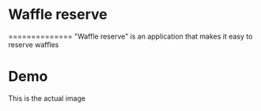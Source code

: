 # Waffle reserve
==============
"Waffle reserve" is an application that makes it easy to reserve waffles

# Demo

This is the actual image

![]()

